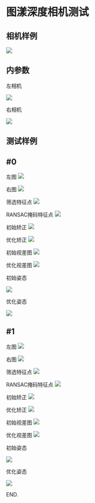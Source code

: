 图漾深度相机测试
================
相机样例
--------
![](./pic/camera0.png)

内参数
------
左相机

![](./pic/K_left.png)

右相机

![](./pic/K_right.png)

测试样例
--------
#0
---
左图
![](./pic/test0_left.jpg)

右图
![](./pic/test0_right.jpg)

筛选特征点
![](./pic/test0_match.jpg)

RANSAC掩码特征点
![](./pic/test0_ransac_match.jpg)

初始矫正
![](./pic/test0_init_rect.jpg)

优化矫正
![](./pic/test0_opt_rect.jpg)

初始视差图
![](./pic/test0_init_disp.jpg)

优化视差图
![](./pic/test0_opt_disp.jpg)

初始姿态

![](./pic/test0_init_RT.png)

优化姿态

![](./pic/test0_opt_RT.png)

#1
---
左图
![](./pic/test1_left.jpg)

右图
![](./pic/test1_right.jpg)

筛选特征点
![](./pic/test1_match.jpg)

RANSAC掩码特征点
![](./pic/test1_ransac_match.jpg)

初始矫正
![](./pic/test1_init_rect.jpg)

优化矫正
![](./pic/test1_opt_rect.jpg)

初始视差图
![](./pic/test1_init_disp.jpg)

优化视差图
![](./pic/test1_opt_disp.jpg)

初始姿态

![](./pic/test1_init_RT.png)

优化姿态

![](./pic/test1_opt_RT.png)

END.